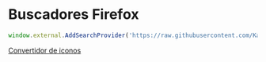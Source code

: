 # Buscadores Firefox

```javascript
window.external.AddSearchProvider('https://raw.githubusercontent.com/KanonZombie/buscadoresFirefox/master/ebay_argentinaGenesis.xml');
```
[Convertidor de iconos](https://www.base64-image.de/)
